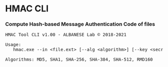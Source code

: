 # HMAC CLI
### Compute Hash-based Message Authentication Code of files
<PRE>
HMAC Tool CLI v1.00 - ALBANESE Lab © 2018-2021

Usage:
   hmac.exe --in &lt;file.ext&gt; [--alg &lt;algorithm&gt;] [--key &lt;secretkey&gt;]

Algorithms: MD5, SHA1, SHA-256, SHA-384, SHA-512, RMD160
</PRE>

